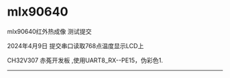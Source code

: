# mlx90640
mlx90640红外热成像
测试提交

2024年4月9日 提交串口读取768点温度显示LCD上

CH32V307 赤菟开发板 ,使用UART8_RX--PE15，伪彩色1.
*********************************************
